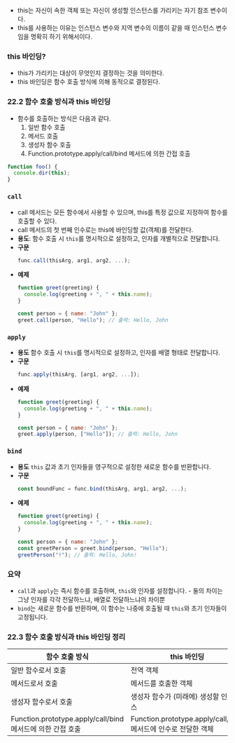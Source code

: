 


- this는 자신이 속한 객체 또는 자신이 생성할 인스턴스를 가리키는 자기 참조 변수이다.
- this를 사용하는 이유는 인스턴스 변수와 지역 변수의 이름이 같을 때 인스턴스 변수임을 명확히 하기 위해서이다.

### this 바인딩? 
- this가 가리키는 대상이 무엇인지 결정하는 것을 의미한다. 
- this 바인딩은 함수 호출 방식에 의해 동적으로 결정된다.

### 22.2 함수 호출 방식과 this 바인딩

- 함수를 호출하는 방식은 다음과 같다.
  1. 일반 함수 호출
  2. 메서드 호출
  3. 생성자 함수 호출
  4. Function.prototype.apply/call/bind 메서드에 의한 간접 호출

```js
function foo() {
  console.dir(this);
}
```


### `call`

- call 메서드는 모든 함수에서 사용할 수 있으며, this를 특정 값으로 지정하여 함수를 호출할 수 있다.
- call 메서드의 첫 번째 인수로는 this에 바인딩할 값(객체)를 전달한다.
- **용도**: 함수 호출 시 `this`를 명시적으로 설정하고, 인자를 개별적으로 전달합니다.
- **구문**
  ```javascript
  func.call(thisArg, arg1, arg2, ...);
  ```
- **예제**
  ```javascript
  function greet(greeting) {
    console.log(greeting + ", " + this.name);
  }

  const person = { name: "John" };
  greet.call(person, "Hello"); // 출력: Hello, John
  ```

### `apply`

- **용도** 함수 호출 시 `this`를 명시적으로 설정하고, 인자를 배열 형태로 전달합니다.
- **구문**
  ```javascript
  func.apply(thisArg, [arg1, arg2, ...]);
  ```
- **예제**
  ```javascript
  function greet(greeting) {
    console.log(greeting + ", " + this.name);
  }

  const person = { name: "John" };
  greet.apply(person, ["Hello"]); // 출력: Hello, John
  ```

### `bind`

- **용도** `this` 값과 초기 인자들을 영구적으로 설정한 새로운 함수를 반환합니다.
- **구문**
  ```javascript
  const boundFunc = func.bind(thisArg, arg1, arg2, ...);
  ```
- **예제**
  ```javascript
  function greet(greeting) {
    console.log(greeting + ", " + this.name);
  }

  const person = { name: "John" };
  const greetPerson = greet.bind(person, "Hello");
  greetPerson("!"); // 출력: Hello, John!
  ```

### 요약

- `call`과 `apply`는 즉시 함수를 호출하며, `this`와 인자를 설정합니다.  - 둘의 차이는 그냥 인자를 각각 전달하느냐, 배열로 전달하느냐의 차이뿐
- `bind`는 새로운 함수를 반환하며, 이 함수는 나중에 호출될 때 `this`와 초기 인자들이 고정됩니다.


### 22.3 함수 호출 방식과 this 바인딩 정리

| 함수 호출 방식 | this 바인딩 |
| --- | --- |
| 일반 함수로서 호출 | 전역 객체 |
| 메서드로서 호출 | 메서드를 호출한 객체 |
| 생성자 함수로서 호출 | 생성자 함수가 (미래에) 생성할 인스턴스 |
| Function.prototype.apply/call/bind 메서드에 의한 간접 호출 | Function.prototype.apply/call/bind 메서드에 인수로 전달한 객체 |
